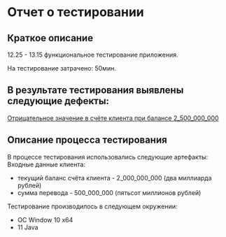 # Отчет о тестировании

## Краткое описание
12.25 - 13.15 функциональное тестирование приложения.

На тестирование затрачено: 50мин.

## В результате тестирования выявлены следующие дефекты:

[Отрицательное значение в счёте клиента при балансе 2_500_000_000](https://github.com/LanaBondareva/1.2.Money-transfer/issues/new)

## Описание процесса тестирования
В процессе тестирования использовались следующие артефакты:
Входные данные клиента:
* текущий баланс счёта клиента - 2_000_000_000 (два миллиарда рублей)
* сумма перевода - 500_000_000 (пятьсот миллионов рублей)

Тестирование производилось в следующем окружении:
* ОС Window 10 х64
* 11 Java
